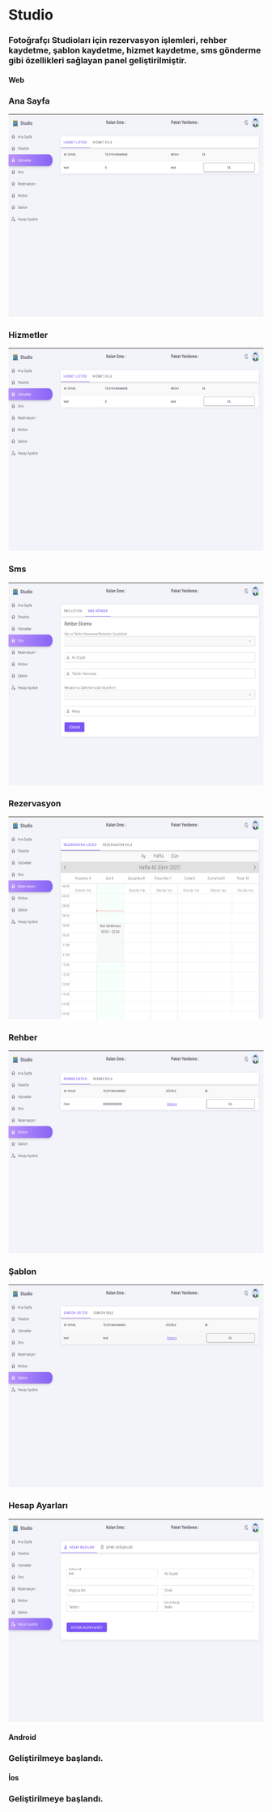 # Studio

<h3> Fotoğrafçı Studioları için rezervasyon işlemleri, rehber kaydetme, şablon kaydetme, hizmet kaydetme, sms gönderme gibi özellikleri sağlayan panel geliştirilmiştir. </h3>

<h4> Web </h3>

### Ana Sayfa
<img src="web/hizmetler.png"  height="400"  >

### Hizmetler 
<img src="web/hizmetler.png"  height="400"  >

### Sms 
<img src="web/Sms.png"  height="400"  >

### Rezervasyon 
<img src="web/rezervasyon.png"  height="400"  >

### Rehber 
<img src="web/rehber.png"  height="400"  >

### Şablon 
<img src="web/sablon.png"  height="400"  >

### Hesap Ayarları 
<img src="web/hesap.png"  height="400"  >

<h4> Android </h3>

<h3> Geliştirilmeye başlandı. </h3>

<h4> İos </h3>

<h3> Geliştirilmeye başlandı. </h3>
